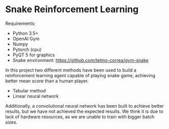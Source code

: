 # Snake Reinforcement Learning

Requirements:
- Python 3.5+
- OpenAI Gym
- Numpy
- Pytorch (cpu)
- PyQT 5 for graphics
- Snake environment: https://github.com/telmo-correa/gym-snake

In this project two different methods have been used to build a reinforcement learning agent capable of playing snake game, achieving better mean score than a human player.
- Tabular method
- Linear neural network

Additionally, a convolutional neural network has been built to achieve better results, but we have not achieved the expected results. We think it is due to lack of hardware resources, as we are unable to train with bigger batch sizes.
